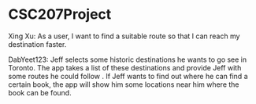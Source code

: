 # CSC207Project

Xing Xu: As a user, I want to find a suitable route so that I can reach my destination faster.

DabYeet123: Jeff selects some historic destinations he wants to go see in Toronto. The app takes a list of these destinations and provide Jeff with some routes he could follow . If Jeff wants to find out where he can find a certain book, the app will show him some locations near him where the book can be found.